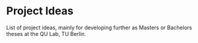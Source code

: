# Project Ideas
List of project ideas, mainly for developing further as Masters or Bachelors theses at the QU Lab, TU Berlin.
